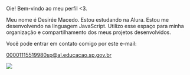 Oie! Bem-vindo ao meu perfil <3.

Meu nome é Desirée Macedo.
Estou estudando na Alura.
Estou me desenvolvendo na linguagem JavaScript.
Utilizo esse espaço para minha organização e compartilhamento dos meus projetos desenvolvidos.

Você pode entrar em contato comigo por este e-mail:

00001115519980sp@al.educacao.sp.gov.br

![](https://th.bing.com/th/id/R.458d99cb98fa7244434187ebad70f6db?rik=kgGGndsQACpVeA&pid=ImgRaw&r=0)
